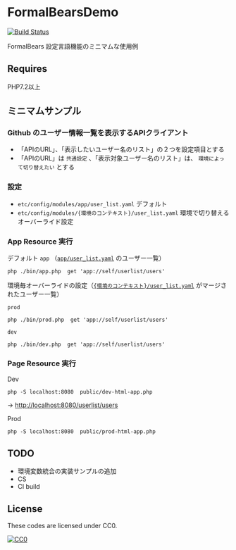# FormalBearsDemo

[![Build Status](https://travis-ci.org/kumamidori/FormalBearsDemo.svg?branch=master)](https://travis-ci.org/kumamidori/FormalBearsDemo)

FormalBears 設定言語機能のミニマムな使用例

## Requires

PHP7.2以上

## ミニマムサンプル

### Github のユーザー情報一覧を表示するAPIクライアント

- 「APIのURL」、「表示したいユーザー名のリスト」の２つを設定項目とする
- 「APIのURL」は `共通設定` 、「表示対象ユーザー名のリスト」は、 `環境によって切り替えたい` とする

### 設定

- `etc/config/modules/app/user_list.yaml` デフォルト
- `etc/config/modules/{環境のコンテキスト}/user_list.yaml` 環境で切り替えるオーバーライド設定

### App Resource 実行

デフォルト `app` （[`app/user_list.yaml`](https://github.com/kumamidori/FormalBearsDemo/blob/master/etc/config/modules/app/user_list.yaml) のユーザー一覧）

```
php ./bin/app.php  get 'app://self/userlist/users' 
```

環境毎オーバーライドの設定（[`{環境のコンテキスト}/user_list.yaml`](https://github.com/kumamidori/FormalBearsDemo/blob/master/etc/config/modules/prod/user_list.yaml) がマージされたユーザー一覧）


`prod` 

```
php ./bin/prod.php  get 'app://self/userlist/users' 
```

`dev` 

```
php ./bin/dev.php  get 'app://self/userlist/users' 
```

### Page Resource 実行


Dev

`php -S localhost:8080  public/dev-html-app.php` 

 -> [http://localhost:8080/userlist/users](http://localhost:8080/userlist/users])


Prod

`php -S localhost:8080  public/prod-html-app.php` 


## TODO

- 環境変数統合の実装サンプルの追加
- CS
- CI build

## License

These codes are licensed under CC0.

[![CC0](http://i.creativecommons.org/p/zero/1.0/88x31.png "CC0")](http://creativecommons.org/publicdomain/zero/1.0/deed.ja)
